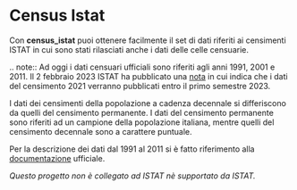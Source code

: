 # Census Istat

Con **census_istat** puoi ottenere facilmente il set di dati riferiti ai censimenti ISTAT in cui sono stati rilasciati anche i dati delle celle censuarie.

.. note::
   Ad oggi i dati censuari ufficiali sono riferiti agli anni 1991, 2001 e 2011.
   Il 2 febbraio 2023 ISTAT ha pubblicato una [nota](https://www.istat.it/it/archivio/280254) in cui indica che i dati del censimento 2021 verranno pubblicati entro il primo semestre 2023.

   I dati dei censimenti della popolazione a cadenza decennale si differiscono da quelli del censimento permanente. I dati del censimento permanente sono riferiti ad un campione della popolazione italiana, 
   mentre quelli del censimento decennale sono a carattere puntuale.

   Per la descrizione dei dati dal 1991 al 2011 si è fatto riferimento alla [documentazione](https://www.istat.it/it/files/2013/11/2015.04.28-Descrizione-dati-Pubblicazione.pdf) ufficiale.

   *Questo progetto non è collegato ad ISTAT nè supportato da ISTAT.*

